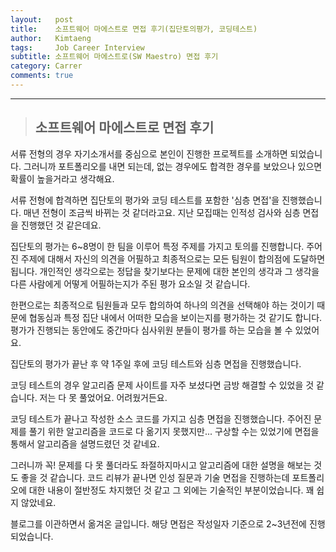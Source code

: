 ```yaml
---
layout:   post
title:    소프트웨어 마에스트로 면접 후기(집단토의평가, 코딩테스트) 
author:   Kimtaeng
tags: 	  Job Career Interview
subtitle: 소프트웨어 마에스트로(SW Maestro) 면접 후기
category: Carrer
comments: true
---
```


<hr/>

> ## 소프트웨어 마에스트로 면접 후기

서류 전형의 경우 자기소개서를 중심으로 본인이 진행한 프로젝트를 소개하면 되었습니다.
그러니까 포트폴리오를 내면 되는데, 없는 경우에도 합격한 경우를 보았으나 있으면 확률이 높을거라고 생각해요.

서류 전형에 합격하면 집단토의 평가와 코딩 테스트를 포함한 '심층 면접'을 진행했습니다.
매년 전형이 조금씩 바뀌는 것 같더라고요. 지난 모집때는 인적성 검사와 심층 면접을 진행했던 것 같은데요.

집단토의 평가는 6~8명이 한 팀을 이루어 특정 주제를 가지고 토의를 진행합니다. 주어진 주제에 대해서 자신의 의견을 어필하고
최종적으로는 모든 팀원이 합의점에 도달하면 됩니다. 개인적인 생각으로는 정답을 찾기보다는 문제에 대한 본인의 생각과
그 생각을 다른 사람에게 어떻게 어필하는지가 주된 평가 요소일 것 같습니다.

한편으로는 최종적으로 팀원들과 모두 합의하여 하나의 의견을 선택해야 하는 것이기 때문에
협동심과 특정 집단 내에서 어떠한 모습을 보이는지를 평가하는 것 같기도 합니다.
평가가 진행되는 동안에도 중간마다 심사위원 분들이 평가를 하는 모습을 볼 수 있었어요.

집단토의 평가가 끝난 후 약 1주일 후에 코딩 테스트와 심층 면접을 진행했습니다.   

코딩 테스트의 경우 알고리즘 문제 사이트를 자주 보셨다면 금방 해결할 수 있었을 것 같습니다.
저는 다 못 풀었어요. 어려웠거든요. 

코딩 테스트가 끝나고 작성한 소스 코드를 가지고 심층 면접을 진행했습니다.
주어진 문제를 풀기 위한 알고리즘을 코드로 다 옮기지 못했지만... 구상할 수는 있었기에 면접을 통해서
알고리즘을 설명드렸던 것 같네요.

그러니까 꼭! 문제를 다 못 풀더라도 좌절하지마시고 알고리즘에 대한 설명을 해보는 것도 좋을 것 같습니다.
코드 리뷰가 끝나면 인성 질문과 기술 면접을 진행하는데 포트폴리오에 대한 내용이 절반정도 차지했던 것 같고
그 외에는 기술적인 부분이었습니다. 꽤 쉽지 않았네요.

<div class="post_caption">블로그를 이관하면서 옮겨온 글입니다. 해당 면접은 작성일자 기준으로 2~3년전에 진행되었습니다.</div>